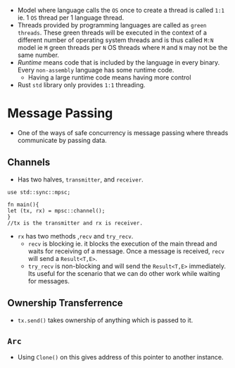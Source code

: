 
- Model where language calls the `OS` once to create a thread is called `1:1` ie. 1 `OS` thread per 1 language thread.
- Threads provided by programming languages are called as `green threads`. These green threads will be executed in the context of a different number of operating system threads and is thus called `M:N` model ie `M` green threads per `N` OS threads where `M` and `N` may not be the same number.
- _Runtime_ means code that is included by the language in every binary. Every `non-assembly` language has some runtime code. 
	- Having a large runtime code means having more control 
- Rust `std` library only provides `1:1` threading.





# Message Passing

- One of the ways of safe concurrency is message passing where threads communicate by passing data.


## Channels

- Has two halves, `transmitter`, and `receiver`.
```
use std::sync::mpsc;

fn main(){
let (tx, rx) = mpsc::channel();
}
//tx is the transmitter and rx is receiver.
```

- `rx` has two methods ,`recv` and `try_recv`. 
	- `recv` is blocking ie. it blocks the execution of the main thread and waits for receiving of a message. Once a message is received, `recv` will send a `Result<T,E>`.
	- `try_recv` is non-blocking and will send the `Result<T,E>` immediately. Its useful for the scenario that we can do other work while waiting for messages.

## Ownership Transferrence

- `tx.send()` takes ownership of anything which is passed to it.





## `Arc`

- Using `Clone()` on this gives address of this pointer to another instance.